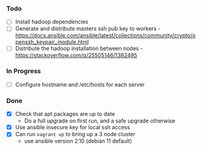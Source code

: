 ### Todo
- [ ] Install hadoop dependencies
- [ ] Generate and distribute masters ssh pub key to workers
      - https://docs.ansible.com/ansible/latest/collections/community/crypto/openssh_keypair_module.html
- [ ] Distribute the hadoop installation between nodes
      - https://stackoverflow.com/q/25505146/1382495

### In Progress
- [ ] Configure hostname and /etc/hosts for each server

### Done
- [x] Check that apt packages are up to date
  - Do a full upgrade on first run, and a safe upgrade otherwise
- [x] Use ansible insecure key for local ssh access
- [x] Can run `vagrant up` to bring up a 3 node cluster
  - use ansible version 2.10 (debian 11 default)
